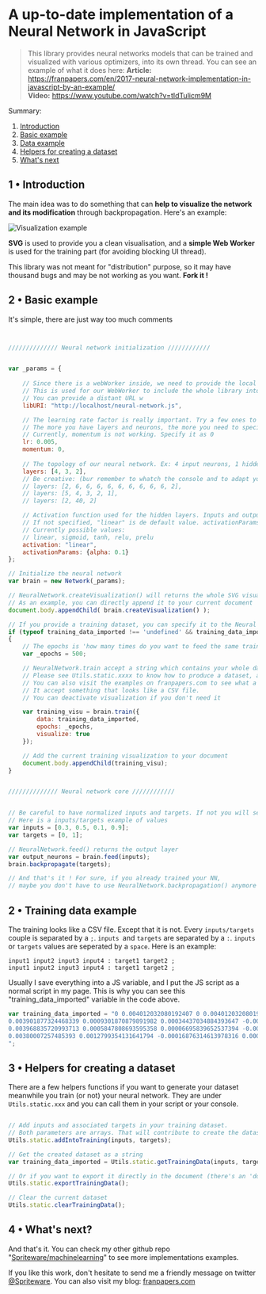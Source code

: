 # A up-to-date implementation of a Neural Network in JavaScript 

> This library provides neural networks models that can be trained and
> visualized with various optimizers, into its own thread. You can see
> an example of what it does here: 
> **Article:** https://franpapers.com/en/2017-neural-network-implementation-in-javascript-by-an-example/  
> **Video:** https://www.youtube.com/watch?v=tIdTulicm9M  

Summary:

 1. [Introduction](https://github.com/Spriteware/neural-network#introduction) 
 2. [Basic example](https://github.com/Spriteware/neural-network#basic-example)
 3. [Data example](https://github.com/Spriteware/neural-network#data-example)
 4. [Helpers for creating a dataset](https://github.com/Spriteware/neural-network#helpers-for-creating-a-dataset) 
 5. [What's next](https://github.com/Spriteware/neural-network#whats-next)

## 1 • Introduction

The main idea was to do something that can **help to visualize the network and its modification** through backpropagation. Here's an example:

![Visualization example](https://franpapers.com/wp-content/uploads/2017/10/Capture.png)

**SVG** is used to provide you a clean visualisation, and a **simple Web Worker** is used for the training part (for avoiding blocking UI thread).

This library was not meant for "distribution" purpose, so it may have thousand bugs and may be not working as you want. **Fork it !**

## 2 • Basic example
It's simple, there are just way too much comments
```javascript


////////////// Neural network initialization ////////////


var _params = {
        
    // Since there is a webWorker inside, we need to provide the local URI.
    // This is used for our WebWorker to include the whole library into itself.
    // You can provide a distant URL w
    libURI: "http://localhost/neural-network.js",

    // The learning rate factor is really important. Try a few ones to get the right one.
    // The more you have layers and neurons, the more you need to specify a small one
    // Currently, momentum is not working. Specify it as 0
    lr: 0.005,          
    momentum: 0,
    
    // The topology of our neural network. Ex: 4 input neurons, 1 hidden layer (3 neurons) and 2 output neurons 
    layers: [4, 3, 2],  
    // Be creative: (bur remember to whatch the console and to adapt your learning rate)
    // layers: [2, 6, 6, 6, 6, 6, 6, 6, 6, 6, 2],
    // layers: [5, 4, 3, 2, 1],
    // layers: [2, 40, 2]

    // Activation function used for the hidden layers. Inputs and outputs neurons have a linear activation function
    // If not specified, "linear" is de default value. activationParams are just factors that impacts some activation function (etc: PReLu)
    // Currently possible values:
    // linear, sigmoid, tanh, relu, prelu 
    activation: "linear",
    activationParams: {alpha: 0.1}
};

// Initialize the neural network
var brain = new Network(_params);

// NeuralNetwork.createVisualization() will returns the whole SVG visualisation as a DOM element
// As an example, you can directly append it to your current document
document.body.appendChild( brain.createVisualization() );  

// If you provide a training dataset, you can specify it to the Neural Net and train it with it
if (typeof training_data_imported !== 'undefined' && training_data_imported !== undefined)
{
    // The epochs is 'how many times do you want to feed the same training dataset'
    var _epochs = 500;

    // NeuralNetwork.train accept a string which contains your whole dataset, and returns a DOM object for visualizating the training.
    // Please see Utils.static.xxxx to know how to produce a dataset, and how are formatted a dataset.
    // You can also visit the examples on franpapers.com to see what a dataset looks like
    // It accept something that looks like a CSV file.
    // You can deactivate visualization if you don't need it 

    var training_visu = brain.train({
        data: training_data_imported,
        epochs: _epochs,
        visualize: true
    });

    // Add the current training visualization to your document
    document.body.appendChild(training_visu);
}


////////////// Neural network core ////////////


// Be careful to have normalized inputs and targets. If not you will see the errors jumping
// Here is a inputs/targets example of values
var inputs = [0.3, 0.5, 0.1, 0.9];  
var targets = [0, 1];      

// NeuralNetwork.feed() returns the output layer
var output_neurons = brain.feed(inputs);
brain.backpropagate(targets);

// And that's it ! For sure, if you already trained your NN,
// maybe you don't have to use NeuralNetwork.backpropagation() anymore


```

## 2 • Training data example 
The training looks like a CSV file. Except that it is not. Every `inputs/targets` couple is separated by a `;`. `inputs `and `targets` are separated by a `:`. `inputs` or `targets` values are seperated by a `space`. Here is an example:
```
input1 input2 input3 input4 : target1 target2 ;
input1 input2 input3 input4 : target1 target2 ;
```

Usually I save everything into a JS variable, and I put the JS script as a normal script in my page. This is why you can see this "training_data_imported" variable in the code above.
```javascript
var training_data_imported = "0 0.004012032080192407 0 0.004012032080192407 : 6.123233995736767e-17 -1;\
0.003901877324468339 0.0009301870879891982 0.00034437034884393647 -0.0009193694393909713 : -0.9726239602750568 -0.23238466364815152;\
0.003968835720993713 0.0005847808693595358 0.00006695839652537394 -0.0003454062186296625 : -0.9892652288476347 -0.14613112944556783;\
0.00380007257485393 0.0012799354131641794 -0.00016876314613978316 0.0006951545438046436 : -0.9473190861218562 0.32029135028790773;\
";
```

## 3 • Helpers for creating a dataset 
There are a few helpers functions if you want to generate your dataset meanwhile you train (or not) your neural network. They are under `Utils.static.xxx` and you can call them in your script or your console.
```javascript

// Add inputs and associated targets in your training dataset. 
// Both parameters are arrays. That will contribute to create the dataset as a string
Utils.static.addIntoTraining(inputs, targets);

// Get the created dataset as a string
var training_data_imported = Utils.static.getTrainingData(inputs, targets);

// Or if you want to export it directly in the document (there's an 'document.body.appendChild' inside)
Utils.static.exportTrainingData();

// Clear the current dataset
Utils.static.clearTrainingData();
```

## 4 • What's next?

And that's it. 
You can check my other github repo "[Spriteware/machinelearning](https://github.com/Spriteware/machinelearning)" to see more implementations examples. 

If you like this work, don't hesitate to send me a friendly message on twitter [@Spriteware](https://twitter.com/Spriteware).
You can also visit my blog: [franpapers.com](https://franpapers.com)

